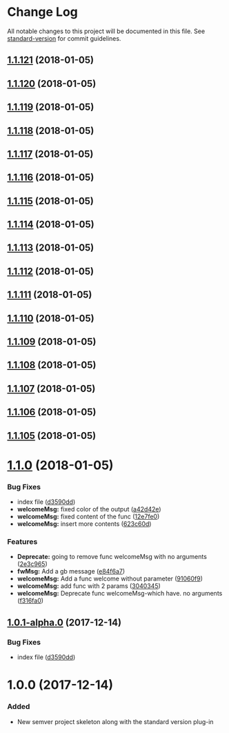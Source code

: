 # Change Log

All notable changes to this project will be documented in this file. See [standard-version](https://github.com/conventional-changelog/standard-version) for commit guidelines.

<a name="1.1.121"></a>
## [1.1.121](https://github.com/AAMLLe/SecondSemVer/compare/v1.1.120...v1.1.121) (2018-01-05)



<a name="1.1.120"></a>
## [1.1.120](https://github.com/AAMLLe/SecondSemVer/compare/v1.1.119...v1.1.120) (2018-01-05)



<a name="1.1.119"></a>
## [1.1.119](https://github.com/AAMLLe/SecondSemVer/compare/v1.1.118...v1.1.119) (2018-01-05)



<a name="1.1.118"></a>
## [1.1.118](https://github.com/AAMLLe/SecondSemVer/compare/v1.1.117...v1.1.118) (2018-01-05)



<a name="1.1.117"></a>
## [1.1.117](https://github.com/AAMLLe/SecondSemVer/compare/v1.1.116...v1.1.117) (2018-01-05)



<a name="1.1.116"></a>
## [1.1.116](https://github.com/AAMLLe/SecondSemVer/compare/v1.1.115...v1.1.116) (2018-01-05)



<a name="1.1.115"></a>
## [1.1.115](https://github.com/AAMLLe/SecondSemVer/compare/v1.1.114...v1.1.115) (2018-01-05)



<a name="1.1.114"></a>
## [1.1.114](https://github.com/AAMLLe/SecondSemVer/compare/v1.1.113...v1.1.114) (2018-01-05)



<a name="1.1.113"></a>
## [1.1.113](https://github.com/AAMLLe/SecondSemVer/compare/v1.1.112...v1.1.113) (2018-01-05)



<a name="1.1.112"></a>
## [1.1.112](https://github.com/AAMLLe/SecondSemVer/compare/v1.1.111...v1.1.112) (2018-01-05)



<a name="1.1.111"></a>
## [1.1.111](https://github.com/AAMLLe/SecondSemVer/compare/v1.1.110...v1.1.111) (2018-01-05)



<a name="1.1.110"></a>
## [1.1.110](https://github.com/AAMLLe/SecondSemVer/compare/v1.1.109...v1.1.110) (2018-01-05)



<a name="1.1.109"></a>
## [1.1.109](https://github.com/AAMLLe/SecondSemVer/compare/v1.1.108...v1.1.109) (2018-01-05)



<a name="1.1.108"></a>
## [1.1.108](https://github.com/AAMLLe/SecondSemVer/compare/v1.1.107...v1.1.108) (2018-01-05)



<a name="1.1.107"></a>
## [1.1.107](https://github.com/AAMLLe/SecondSemVer/compare/v1.1.106...v1.1.107) (2018-01-05)



<a name="1.1.106"></a>
## [1.1.106](https://github.com/AAMLLe/SecondSemVer/compare/v1.1.105...v1.1.106) (2018-01-05)



<a name="1.1.105"></a>
## [1.1.105](https://github.com/AAMLLe/SecondSemVer/compare/v1.1.1...v1.1.105) (2018-01-05)



<a name="1.1.0"></a>
# [1.1.0](https://github.com/AAMLLe/SecondSemVer/compare/v1.0.0...v1.1.0) (2018-01-05)


### Bug Fixes

* index file ([d3590dd](https://github.com/AAMLLe/SecondSemVer/commit/d3590dd))
* **welcomeMsg:** fixed color of the output ([a42d42e](https://github.com/AAMLLe/SecondSemVer/commit/a42d42e))
* **welcomeMsg:** fixed content of the func ([12e7fe0](https://github.com/AAMLLe/SecondSemVer/commit/12e7fe0))
* **welcomeMsg:** insert more contents ([623c60d](https://github.com/AAMLLe/SecondSemVer/commit/623c60d))


### Features

* **Deprecate:** going to remove func welcomeMsg with no arguments ([2e3c965](https://github.com/AAMLLe/SecondSemVer/commit/2e3c965))
* **fwMsg:** Add a gb message ([e84f6a7](https://github.com/AAMLLe/SecondSemVer/commit/e84f6a7))
* **welcomeMsg:** Add a func welcome without parameter ([91060f9](https://github.com/AAMLLe/SecondSemVer/commit/91060f9))
* **welcomeMsg:** add func with 2 params ([3040345](https://github.com/AAMLLe/SecondSemVer/commit/3040345))
* **welcomeMsg:** Deprecate func welcomeMsg-which have. no arguments ([f316fa0](https://github.com/AAMLLe/SecondSemVer/commit/f316fa0))



<a name="1.0.1-alpha.0"></a>
## [1.0.1-alpha.0](https://github.com/AAMLLe/SecondSemVer/compare/v1.0.0...v1.0.1-alpha.0) (2017-12-14)


### Bug Fixes

* index file ([d3590dd](https://github.com/AAMLLe/SecondSemVer/commit/d3590dd))



<a name="1.0.0"></a>
# 1.0.0 (2017-12-14)

### Added
- New semver project skeleton along with the standard version plug-in
